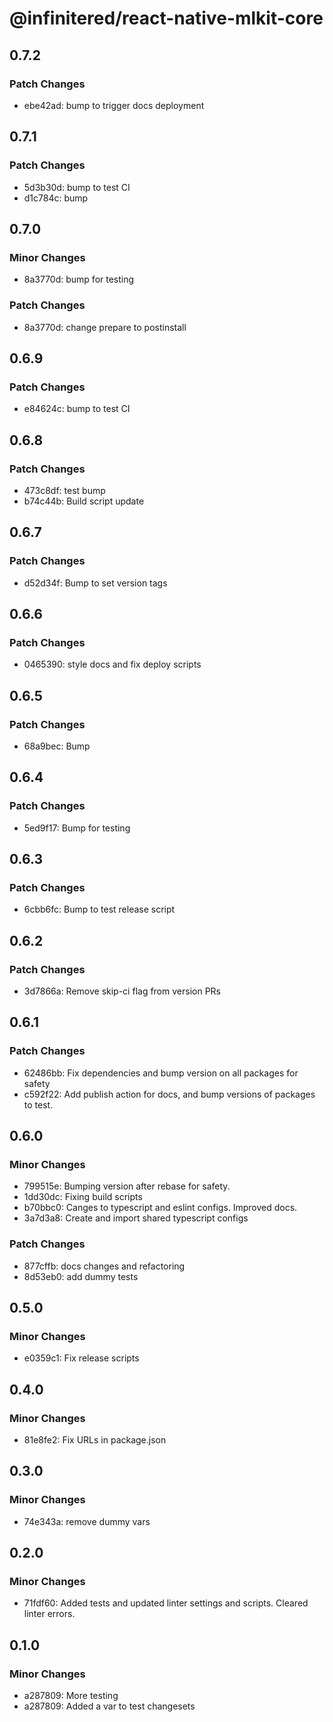 # @infinitered/react-native-mlkit-core

## 0.7.2

### Patch Changes

- ebe42ad: bump to trigger docs deployment

## 0.7.1

### Patch Changes

- 5d3b30d: bump to test CI
- d1c784c: bump

## 0.7.0

### Minor Changes

- 8a3770d: bump for testing

### Patch Changes

- 8a3770d: change prepare to postinstall

## 0.6.9

### Patch Changes

- e84624c: bump to test CI

## 0.6.8

### Patch Changes

- 473c8df: test bump
- b74c44b: Build script update

## 0.6.7

### Patch Changes

- d52d34f: Bump to set version tags

## 0.6.6

### Patch Changes

- 0465390: style docs and fix deploy scripts

## 0.6.5

### Patch Changes

- 68a9bec: Bump

## 0.6.4

### Patch Changes

- 5ed9f17: Bump for testing

## 0.6.3

### Patch Changes

- 6cbb6fc: Bump to test release script

## 0.6.2

### Patch Changes

- 3d7866a: Remove skip-ci flag from version PRs

## 0.6.1

### Patch Changes

- 62486bb: Fix dependencies and bump version on all packages for safety
- c592f22: Add publish action for docs, and bump versions of packages to test.

## 0.6.0

### Minor Changes

- 799515e: Bumping version after rebase for safety.
- 1dd30dc: Fixing build scripts
- b70bbc0: Canges to typescript and eslint configs. Improved docs.
- 3a7d3a8: Create and import shared typescript configs

### Patch Changes

- 877cffb: docs changes and refactoring
- 8d53eb0: add dummy tests

## 0.5.0

### Minor Changes

- e0359c1: Fix release scripts

## 0.4.0

### Minor Changes

- 81e8fe2: Fix URLs in package.json

## 0.3.0

### Minor Changes

- 74e343a: remove dummy vars

## 0.2.0

### Minor Changes

- 71fdf60: Added tests and updated linter settings and scripts. Cleared linter errors.

## 0.1.0

### Minor Changes

- a287809: More testing
- a287809: Added a var to test changesets
